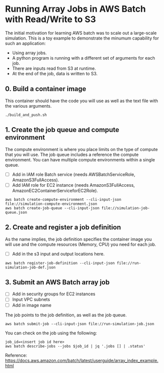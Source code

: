 # Running Array Jobs in AWS Batch with Read/Write to S3

The initial motivation for learning AWS batch was to scale out a large-scale simulation. This is a toy example to demonstrate the minumum capability for such an application:

* Using array jobs.
* A python program is running with a different set of arguments for each job.
* There are inputs read from S3 at runtime.
* At the end of the job, data is written to S3.

## 0. Build a container image

This container should have the code you will use as well as the text file with the various arguments.

```
./build_and_push.sh
```

## 1. Create the job queue and compute environment

The compute environment is where you place limits on the type of compute that you will use. The job queue includes a reference the compute environment. You can have multiple compute environments within a single queue.

- [ ] Add in IAM role Batch service (needs AWSBatchServiceRole, AmazonS3FullAccess).
- [ ] Add IAM role for EC2 instance (needs AmazonS3FullAccess, AmazonEC2ContainerServiceforEC2Role).

```
aws batch create-compute-environment --cli-input-json file://simulation-compute-environment.json
aws batch create-job-queue --cli-input-json file://simulation-job-queue.json
```


## 2. Create and register a job definition

As the name implies, the job definition specifies the container image you will use and the compute resources (Memory, CPU) you need for each job.

- [ ] Add in the s3 input and output locations here.

```
aws batch register-job-definition --cli-input-json file://run-simulation-job-def.json
```

## 3. Submit an AWS Batch array job

- [ ] Add in security groups for EC2 instances
- [ ] Input VPC subnets
- [ ] Add in image name

The job points to the job definition, as well as the job queue.

```
aws batch submit-job --cli-input-json file://run-simulation-job.json
```

You can check on the job using the following:
```
job_id=<insert job id here>
aws batch describe-jobs --jobs $job_id | jq '.jobs [] | .status'
```

Reference: https://docs.aws.amazon.com/batch/latest/userguide/array_index_example.html
